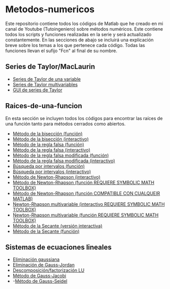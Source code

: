 # Metodos-numericos
Este repositorio contiene todos los códigos de Matlab que he creado en mi canal de Youtube (Tutoingeniero) sobre métodos numéricos. Este contiene todos los scripts y funciones realizadas en la serie y será actualizado constantemente. En las secciones de abajo se incluirá una explicación breve sobre los temas a los que pertenece cada código. Todas las funciones llevan el sufijo "Fcn" al final de su nombre.

## Series de Taylor/MacLaurin
- [Series de Taylor de una variable](https://github.com/RolaValdez/Metodos-numericos-Numerical-Methods/blob/master/Taylor.m)
- [Series de Taylor multivariables](https://github.com/RolaValdez/Metodos-numericos-Numerical-Methods/blob/master/TaylorMulti.m)
- [GUI de series de Taylor](https://github.com/RolaValdez/Metodos-numericos-Numerical-Methods/blob/master/SeriesdeTaylorApp.rar)

## Raices-de-una-funcion
En esta sección se incluyen todos los códigos para encontrar las raíces de una función tanto para métodos cerrados como abiertos.

- [Método de la bisección (función)](https://github.com/RolaValdez/Metodos-numericos-Numerical-Methods/blob/master/BiseccionFcn.m)
- [Método de la bisección (interactivo)](https://github.com/RolaValdez/Metodos-numericos-Numerical-Methods/blob/master/Biseccion.m)
- [Método de la regla falsa (función)](https://github.com/RolaValdez/Metodos-numericos-Numerical-Methods/blob/master/ReglaFalsaFcn.m)
- [Método de la regla falsa (interactivo)](https://github.com/RolaValdez/Metodos-numericos-Numerical-Methods/blob/master/ReglaFalsa.m)
- [Método de la regla falsa modificada (función)](https://github.com/RolaValdez/Metodos-numericos-Numerical-Methods/blob/master/ReglaFalsaModFcn.m)
- [Método de la regla falsa modificada (interactivo)](https://github.com/RolaValdez/Metodos-numericos-Numerical-Methods/blob/master/ReglaFalsaMod.m)
- [Búsqueda por intervalos (función)](https://github.com/RolaValdez/Metodos-numericos-Numerical-Methods/blob/master/BusquedaPorIntervalosAUTO.m)
- [Búsqueda por intervalos (interactivo)](https://github.com/RolaValdez/Metodos-numericos-Numerical-Methods/blob/master/BusquedaPorIntervalosMANUAL.m)
- [Método de Newton-Rhapson (interactivo)](https://github.com/RolaValdez/Metodos-numericos-Numerical-Methods/blob/master/NewtonRhapson.m)
- [Método de Newton-Rhapson (función REQUIERE SYMBOLIC MATH TOOLBOX)](https://github.com/RolaValdez/Metodos-numericos-Numerical-Methods/blob/master/NewtonRhapsonFcn.m)
- [Método de Newton-Rhapson (función COMPATIBLE CON CUALQUEIR MATLAB)](https://github.com/RolaValdez/Metodos-numericos-Numerical-Methods/blob/master/NewtonRhapson2Fcn.m)
- [Newton-Rhapson multivariable (interactivo REQUIERE SYMBOLIC MATH TOOLBOX)](https://github.com/RolaValdez/Metodos-numericos-Numerical-Methods/blob/master/NewtonRhapsonMulti.m)
- [Newton-Rhapson multivariable (función REQUIERE SYMBOLIC MATH TOOLBOX)](https://github.com/RolaValdez/Metodos-numericos-Numerical-Methods/blob/master/NewtonRhapsonMultiFcn.m)
- [Método de la Secante (versión interactiva)](https://github.com/RolaValdez/Metodos-numericos-Numerical-Methods/blob/master/Secante.m)
- [Método de la Secante (función)](https://github.com/RolaValdez/Metodos-numericos-Numerical-Methods/blob/master/SecanteFcn.m)

## Sistemas de ecuaciones lineales
- [Eliminación gaussiana](https://github.com/RolaValdez/Metodos-numericos-Numerical-Methods/blob/master/ElimiacionGauss.m)
- [Eliminación de Gauss-Jordan](https://github.com/RolaValdez/Metodos-numericos-Numerical-Methods/blob/master/GaussJordan.m)
- [Descomposición/factorización LU](https://github.com/RolaValdez/Metodos-numericos-Numerical-Methods/blob/master/DescompLU.m)
- [Método de Gauss-Jacobi](https://github.com/RolaValdez/Metodos-numericos-Numerical-Methods/blob/master/GaussJacobi.m)
- -[Método de Gauss-Seidel](https://github.com/RolaValdez/Metodos-numericos-Numerical-Methods/blob/master/GaussSeidel.m)
